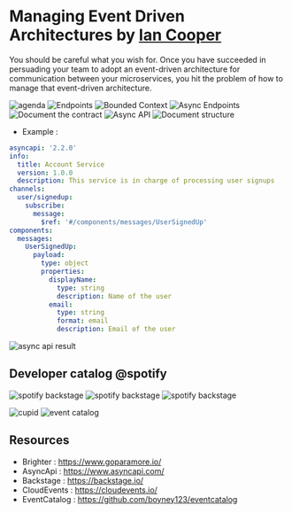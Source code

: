 # Managing Event Driven Architectures by [Ian Cooper](https://twitter.com/ICooper)
You should be careful what you wish for. Once you have succeeded in persuading your team to adopt an event-driven architecture for communication between your microservices, you hit the problem of how to manage that event-driven architecture.

![agenda](img/managing-event-driven-architectures/1.png)
![Endpoints](img/managing-event-driven-architectures/2.png)
![Bounded Context](img/managing-event-driven-architectures/3.png)
![Async Endpoints](img/managing-event-driven-architectures/4.png)
![Document the contract](img/managing-event-driven-architectures/5.png)
![Async API](img/managing-event-driven-architectures/6.png)
![Document structure](img/managing-event-driven-architectures/8.png)

- Example :
```yaml 
asyncapi: '2.2.0'
info:
  title: Account Service
  version: 1.0.0
  description: This service is in charge of processing user signups
channels:
  user/signedup:
    subscribe:
      message:
        $ref: '#/components/messages/UserSignedUp'
components:
  messages:
    UserSignedUp:
      payload:
        type: object
        properties:
          displayName:
            type: string
            description: Name of the user
          email:
            type: string
            format: email
            description: Email of the user
```

![async api result](img/managing-event-driven-architectures/13.png)

## Developer catalog @spotify
![spotify backstage](img/managing-event-driven-architectures/backstage1.png)
![spotify backstage](img/managing-event-driven-architectures/backstage2.png)
![spotify backstage](img/managing-event-driven-architectures/plugins.png)


![cupid](img/managing-event-driven-architectures/11.png)
![event catalog](img/managing-event-driven-architectures/12.png)

## Resources
- Brighter : https://www.goparamore.io/
- AsyncApi : https://www.asyncapi.com/
- Backstage : https://backstage.io/
- CloudEvents : https://cloudevents.io/
- EventCatalog : https://github.com/boyney123/eventcatalog